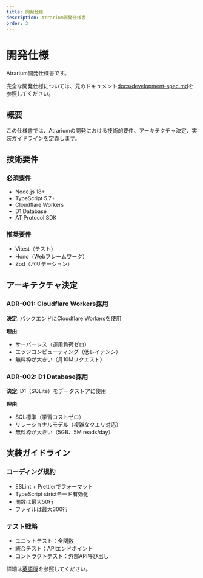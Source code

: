 ```yaml
---
title: 開発仕様
description: Atrarium開発仕様書
order: 3
---
```


# 開発仕様

Atrarium開発仕様書です。

完全な開発仕様については、元のドキュメント[docs/development-spec.md](https://github.com/tar-bin/atrarium/blob/main/docs/development-spec.md)を参照してください。

## 概要

この仕様書では、Atrariumの開発における技術的要件、アーキテクチャ決定、実装ガイドラインを定義します。

## 技術要件

### 必須要件
- Node.js 18+
- TypeScript 5.7+
- Cloudflare Workers
- D1 Database
- AT Protocol SDK

### 推奨要件
- Vitest（テスト）
- Hono（Webフレームワーク）
- Zod（バリデーション）

## アーキテクチャ決定

### ADR-001: Cloudflare Workers採用

**決定**: バックエンドにCloudflare Workersを使用

**理由**:
- サーバーレス（運用負荷ゼロ）
- エッジコンピューティング（低レイテンシ）
- 無料枠が大きい（月10Mリクエスト）

### ADR-002: D1 Database採用

**決定**: D1（SQLite）をデータストアに使用

**理由**:
- SQL標準（学習コストゼロ）
- リレーショナルモデル（複雑なクエリ対応）
- 無料枠が大きい（5GB、5M reads/day）

## 実装ガイドライン

### コーディング規約
- ESLint + Prettierでフォーマット
- TypeScript strictモード有効化
- 関数は最大50行
- ファイルは最大300行

### テスト戦略
- ユニットテスト：全関数
- 統合テスト：APIエンドポイント
- コントラクトテスト：外部API呼び出し

詳細は[英語版](/en/reference/development-spec)を参照してください。
